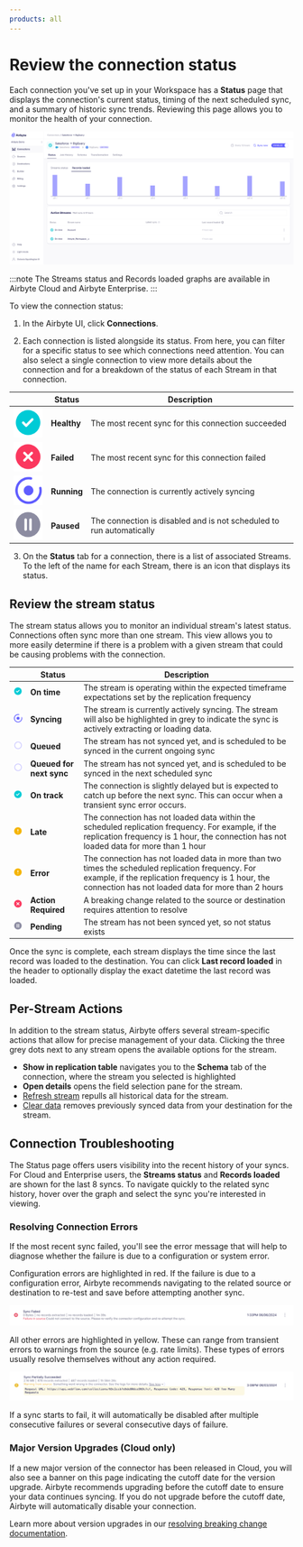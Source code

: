 ```yaml
---
products: all
---
```


# Review the connection status

Each connection you've set up in your Workspace has a **Status** page that displays the connection's current status, timing of the next scheduled sync, and a summary of historic sync trends. Reviewing this page allows you to monitor the health of your connection. 

![Connection Status](./assets/connection-status-page.png)

:::note
The Streams status and Records loaded graphs are available in Airbyte Cloud and Airbyte Enterprise.
:::

To view the connection status:

1. In the Airbyte UI, click **Connections**.

2. Each connection is listed alongside its status.  From here, you can filter for a specific status to see which connections need attention. You can also select a single connection to view more details about the connection and for a breakdown of the status of each Stream in that connection.  

|   | Status      |  Description                                                                                        |
| - | ----------- | --------------------------------------------------------------------------------------------------- |
|![Healthy](./assets/connection_synced.png)| **Healthy** | The most recent sync for this connection succeeded                                                  |
|![Failed](./assets/connection_action_required.png) | **Failed**  | The most recent sync for this connection failed                                                         |
|![Running](./assets/connection_syncing.png) | **Running** | The connection is currently actively syncing                                                        |
|![Paused](./assets/connection_disabled.png) | **Paused**  | The connection is disabled and is not scheduled to run automatically                                |

3. On the **Status** tab for a connection, there is a list of associated Streams. To the left of the name for each Stream, there is an icon that displays its status. 

## Review the stream status

The stream status allows you to monitor an individual stream's latest status. Connections often sync more than one stream. This view allows you to more easily determine if there is a problem with a given stream that could be causing problems with the connection. 

|   | Status                   | Description                                                                                     |
| - | ------------------------ | ----------------------------------------------------------------------------------------------- |
|![On time](./assets/connection_synced.png) | **On time**              | The stream is operating within the expected timeframe expectations set by the replication frequency |
|![Syncing](./assets/connection_syncing.png) | **Syncing**              | The stream is currently actively syncing. The stream will also be highlighted in grey to indicate the sync is actively extracting or loading data.    |
|![Queued](./assets/connection_not_yet_synced.png) | **Queued**               | The stream has not synced yet, and is scheduled to be synced in the current ongoing sync            |
|![Queued for next sync](./assets/connection_not_yet_synced.png) | **Queued for next sync** | The stream has not synced yet, and is scheduled to be synced in the next scheduled sync             |
|![On track](./assets/connection_synced.png) | **On track**             | The connection is slightly delayed but is expected to catch up before the next sync. This can occur when a transient sync error occurs.    |
|![Late](./assets/connection_incomplete.png) | **Late**               | The connection has not loaded data within the scheduled replication frequency. For example, if the replication frequency is 1 hour, the connection has not loaded data for more than 1 hour                                     |
|![Failed](./assets/connection_incomplete.png) | **Error**              | The connection has not loaded data in more than two times the scheduled replication frequency. For example, if the replication frequency is 1 hour, the connection has not loaded data for more than 2 hours                    |
|![Failed](./assets/connection_action_required.png) | **Action Required**    | A breaking change related to the source or destination requires attention to resolve                |
|![Paused](./assets/connection_disabled.png) | **Pending**            | The stream has not been synced yet, so not status exists                                            |

Once the sync is complete, each stream displays the time since the last record was loaded to the destination. You can click **Last record loaded** in the header to optionally display the exact datetime the last record was loaded.

## Per-Stream Actions

In addition to the stream status, Airbyte offers several stream-specific actions that allow for precise management of your data. Clicking the three grey dots next to any stream opens the available options for the stream.
- **Show in replication table** navigates you to the **Schema** tab of the connection, where the stream you selected is highlighted
- **Open details** opens the field selection pane for the stream.
- [Refresh stream](/operator-guides/refreshes) repulls all historical data for the stream.
- [Clear data](/operator-guides/clear) removes previously synced data from your destination for the stream.


## Connection Troubleshooting

The Status page offers users visibility into the recent history of your syncs. For Cloud and Enterprise users, the **Streams status** and **Records loaded** are shown for the last 8 syncs. To navigate quickly to the related sync history, hover over the graph and select the sync you're interested in viewing.

### Resolving Connection Errors

If the most recent sync failed, you'll see the error message that will help to diagnose whether the failure is due to a configuration or system error. 

Configuration errors are highlighted in red. If the failure is due to a configuration error, Airbyte recommends navigating to the related source or destination to re-test and save before attempting another sync.

![Configuration Error](./assets/configuration-error.png)

All other errors are highlighted in yellow. These can range from transient errors to warnings from the source (e.g. rate limits). These types of errors usually resolve themselves without any action required. 

![Warning Error](./assets/warning-error.png)

If a sync starts to fail, it will automatically be disabled after multiple consecutive failures or several consecutive days of failure.

### Major Version Upgrades (Cloud only)
If a new major version of the connector has been released in Cloud, you will also see a banner on this page indicating the cutoff date for the version upgrade. Airbyte recommends upgrading before the cutoff date to ensure your data continues syncing. If you do not upgrade before the cutoff date, Airbyte will automatically disable your connection.

Learn more about version upgrades in our [resolving breaking change documentation](/using-airbyte/schema-change-management.md#resolving-breaking-changes).